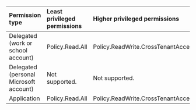 |Permission type|Least privileged permissions|Higher privileged permissions|
|:---|:---|:---|
|Delegated (work or school account)|Policy.Read.All|Policy.ReadWrite.CrossTenantAccess|
|Delegated (personal Microsoft account)|Not supported.|Not supported.|
|Application|Policy.Read.All|Policy.ReadWrite.CrossTenantAccess|